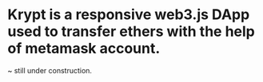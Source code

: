 # Krypt is a responsive web3.js DApp used to transfer ethers with the help of metamask account.
  ~ still under construction.
